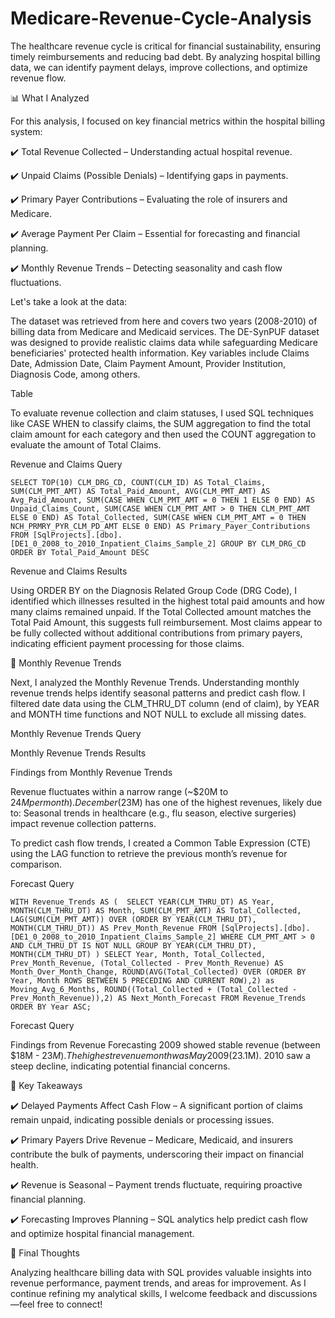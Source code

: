 # Medicare-Revenue-Cycle-Analysis

The healthcare revenue cycle is critical for financial sustainability, ensuring timely reimbursements and reducing bad debt. By analyzing hospital billing data, we can identify payment delays, improve collections, and optimize revenue flow.

📊 What I Analyzed

For this analysis, I focused on key financial metrics within the hospital billing system:

✔️ Total Revenue Collected – Understanding actual hospital revenue. 

✔️ Unpaid Claims (Possible Denials) – Identifying gaps in payments. 

✔️ Primary Payer Contributions – Evaluating the role of insurers and Medicare. 

✔️ Average Payment Per Claim – Essential for forecasting and financial planning. 

✔️ Monthly Revenue Trends – Detecting seasonality and cash flow fluctuations.

Let's take a look at the data:

The dataset was retrieved from here and covers two years (2008-2010) of billing data from Medicare and Medicaid services. The DE-SynPUF dataset was designed to provide realistic claims data while safeguarding Medicare beneficiaries' protected health information. Key variables include Claims Date, Admission Date, Claim Payment Amount, Provider Institution, Diagnosis Code, among others.


Table

To evaluate revenue collection and claim statuses, I used SQL techniques like CASE WHEN to classify claims, the SUM aggregation to find the total claim amount for each category and then used the COUNT aggregation to evaluate the amount of Total Claims.



Revenue and Claims Query

``
SELECT TOP(10)
CLM_DRG_CD,
COUNT(CLM_ID) AS Total_Claims,
	  SUM(CLM_PMT_AMT) AS Total_Paid_Amount,
	  AVG(CLM_PMT_AMT) AS Avg_Paid_Amount,
      SUM(CASE WHEN CLM_PMT_AMT = 0 THEN 1 ELSE 0 END) AS Unpaid_Claims_Count,
	  SUM(CASE WHEN CLM_PMT_AMT > 0 THEN CLM_PMT_AMT ELSE 0 END) AS Total_Collected,
	  SUM(CASE WHEN CLM_PMT_AMT = 0 THEN NCH_PRMRY_PYR_CLM_PD_AMT ELSE 0 END) AS Primary_Payer_Contributions 
 FROM [SqlProjects].[dbo].[DE1_0_2008_to_2010_Inpatient_Claims_Sample_2]
 GROUP BY CLM_DRG_CD
 ORDER BY Total_Paid_Amount DESC
 ``


Revenue and Claims Results

Using ORDER BY on the Diagnosis Related Group Code (DRG Code), I identified which illnesses resulted in the highest total paid amounts and how many claims remained unpaid. If the Total Collected amount matches the Total Paid Amount, this suggests full reimbursement. Most claims appear to be fully collected without additional contributions from primary payers, indicating efficient payment processing for those claims.

📅 Monthly Revenue Trends

Next, I analyzed the Monthly Revenue Trends. Understanding monthly revenue trends helps identify seasonal patterns and predict cash flow. I filtered date data using the CLM_THRU_DT column (end of claim), by YEAR and MONTH time functions and NOT NULL to exclude all missing dates.


Monthly Revenue Trends Query



Monthly Revenue Trends Results

Findings from Monthly Revenue Trends

Revenue fluctuates within a narrow range (~$20M to $24M per month).
December ($23M) has one of the highest revenues, likely due to: Seasonal trends in healthcare (e.g., flu season, elective surgeries) impact revenue collection patterns.

To predict cash flow trends, I created a Common Table Expression (CTE) using the LAG function to retrieve the previous month’s revenue for comparison.


Forecast Query

``
WITH Revenue_Trends AS ( 
SELECT
	YEAR(CLM_THRU_DT) AS Year,
	MONTH(CLM_THRU_DT) AS Month,
	SUM(CLM_PMT_AMT) AS Total_Collected,
	LAG(SUM(CLM_PMT_AMT)) OVER (ORDER BY YEAR(CLM_THRU_DT), MONTH(CLM_THRU_DT)) AS Prev_Month_Revenue
FROM [SqlProjects].[dbo].[DE1_0_2008_to_2010_Inpatient_Claims_Sample_2]
WHERE CLM_PMT_AMT > 0
AND CLM_THRU_DT IS NOT NULL
GROUP BY YEAR(CLM_THRU_DT), MONTH(CLM_THRU_DT)
)
SELECT
	Year,
	Month,
	Total_Collected,
	Prev_Month_Revenue,
	(Total_Collected - Prev_Month_Revenue) AS Month_Over_Month_Change,
	ROUND(AVG(Total_Collected) OVER (ORDER BY Year, Month ROWS BETWEEN 5 PRECEDING AND CURRENT ROW),2) as Moving_Avg_6_Months,
	ROUND((Total_Collected + (Total_Collected - Prev_Month_Revenue)),2) AS Next_Month_Forecast
	FROM Revenue_Trends
	ORDER BY Year ASC;
 ``


Forecast Query

Findings from Revenue Forecasting
2009 showed stable revenue (between $18M - $23M).
The highest revenue month was May 2009 ($23.1M).
2010 saw a steep decline, indicating potential financial concerns.

🔑 Key Takeaways

✔️ Delayed Payments Affect Cash Flow – A significant portion of claims remain unpaid, indicating possible denials or processing issues. 

✔️ Primary Payers Drive Revenue – Medicare, Medicaid, and insurers contribute the bulk of payments, underscoring their impact on financial health. 

✔️ Revenue is Seasonal – Payment trends fluctuate, requiring proactive financial planning. 

✔️ Forecasting Improves Planning – SQL analytics help predict cash flow and optimize hospital financial management.

📢 Final Thoughts

Analyzing healthcare billing data with SQL provides valuable insights into revenue performance, payment trends, and areas for improvement. As I continue refining my analytical skills, I welcome feedback and discussions—feel free to connect!
